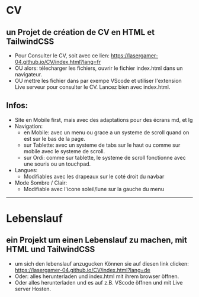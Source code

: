 # CV
## un Projet de création de CV en HTML et TailwindCSS
  - Pour Consulter le CV, soit avec ce lien: https://lasergamer-04.github.io/CV/index.html?lang=fr
  - OU alors: télecharger les fichiers, ouvrir le fichier index.html dans un navigateur.
  - OU mettre les fichier dans par exempe VScode et utiliser l'extension Live serveur pour consulter le CV. Lancez bien avec index.html.

## Infos:
  - Site en Mobile first, mais avec des adaptations pour des écrans md, et lg
  - Navigation:
      - en Mobile: avec un menu ou grace a un systeme de scroll quand on est sur le bas de la page.
      - sur Tablette: avec un systeme de tabs sur le haut ou comme sur mobile avec le systeme de scroll.
      - sur Ordi: comme sur tablette, le systeme de scroll fonctionne avec une souris ou un touchpad.
  - Langues:
    - Modifiables avec les drapeaux sur le coté droit du navbar
  - Mode Sombre / Clair:
    - Modifiable avec l'icone soleil/lune sur la gauche du menu
---
# Lebenslauf
## ein Projekt um einen Lebenslauf zu machen, mit HTML und TailwindCSS
  - um sich den lebenslauf anzugucken Können sie auf diesen link clicken: https://lasergamer-04.github.io/CV/index.html?lang=de
  - Oder: alles herunterladen und index.html mit ihrem browser öffnen.
  - Oder alles herunterladen und es auf z.B. VScode öffnen und mit Live server Hosten.
